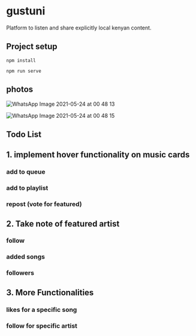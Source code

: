 # gustuni

Platform to listen and share explicitly local kenyan content.

## Project setup
```
npm install
```
```
npm run serve
```

## photos

![WhatsApp Image 2021-05-24 at 00 48 13](https://user-images.githubusercontent.com/55278664/121154999-451ac380-c7fc-11eb-8947-7b0c3917a40f.jpeg)

![WhatsApp Image 2021-05-24 at 00 48 15](https://user-images.githubusercontent.com/55278664/121155085-55cb3980-c7fc-11eb-9a9a-dbca89f78be4.jpeg)


## Todo List 

## 1. implement hover functionality on music cards

  ### add to queue
  ### add to playlist
  ### repost (vote for featured)
 
## 2. Take note of featured artist

  ### follow
  ### added songs 
  ### followers
    
## 3. More Functionalities

  ### likes for a specific song 
  ### follow for specific artist 

